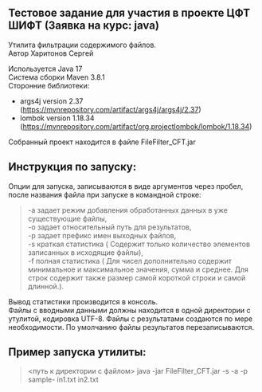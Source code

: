 Тестовое задание для участия в проекте ЦФТ ШИФТ (Заявка на курс: java)  
-------------------------
Утилита фильтрации содержимого файлов.  
Автор Харитонов Сергей 

Используется Java 17  
Система сборки Maven 3.8.1  
Сторонние библиотеки:  
 - args4j  version 2.37 (https://mvnrepository.com/artifact/args4j/args4j/2.37)
 - lombok  version 1.18.34 (https://mvnrepository.com/artifact/org.projectlombok/lombok/1.18.34)   

Собранный проект находится в файле FileFilter_CFT.jar
  
  **Инструкция по запуску:**  
  -------------------------
   Опции для запуска, записываются в виде аргументов через пробел, после названия файла при запуске в командной строке:  
> -a  задает режим добавления обработанных данных в уже существующие файлы,  
> -o  задает относительный путь для результатов,  
> -p  задает префикс имен выходных файлов,  
> -s  краткая статистика ( Содержит только количество элементов записанных в исходящие файлы),  
> -f  полная статистика ( Для чисел дополнительно содержит минимальное и максимальное значения, сумма и среднее. Для строк содержит также размер самой короткой строки и самой длинной.).  

  Вывод статистики производится в консоль.  
  Файлы с вводными данными должны находится в одной директории с утулитой, кодировка UTF-8. Файлы с результатами создаются по мере необходимости. По умолчанию файлы результатов перезаписываются.  

  **Пример запуска утилиты:**  
  -------------------------
 > <путь к директории с файлом> java -jar FileFilter_CFT.jar -s -a -p sample- in1.txt in2.txt  
  

